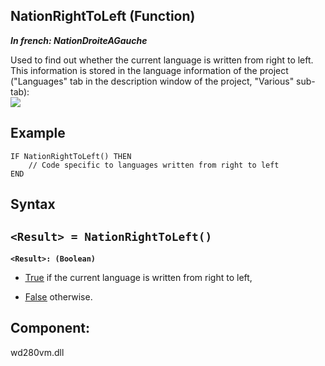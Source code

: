 


## NationRightToLeft (Function)

***In french: NationDroiteAGauche***



<a name="XUse"></a>
<a name="Use"></a>
<a name="description"></a>
Used to find out whether the current language is written from right to left. This information is stored in the language information of the project ("Languages" tab in the description window of the project, "Various" sub-tab): <br>![](https://doc.pcsoft.fr/en-US/images/image.awp?langid=3&name=NationDroiteAGauche%20-%20HC%20N%B0001.gif)



<a name="Example1"></a>
<a name="sample_code"></a>

## Example


```wl
IF NationRightToLeft() THEN
	// Code specific to languages written from right to left
END
```

<a name="XSYNTAX"></a>

## Syntax
<a name="SYNTAX1"></a>

`<Result> = NationRightToLeft()`
---

**`<Result>: (Boolean)`**



- <u><u><u><u>True</u></u></u></u> if the current language is written from right to left, 

- <u><u><u><u>False</u></u></u></u> otherwise. 






<a name="XComponent"></a>

## Component:
wd280vm.dll
